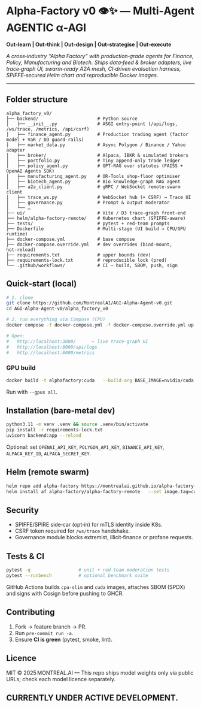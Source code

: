 
# Alpha‑Factory v0 👁️✨ — Multi‑Agent AGENTIC α‑AGI

**Out‑learn | Out‑think | Out‑design | Out‑strategise | Out‑execute**

*A cross‑industry “Alpha Factory” with production‑grade agents for Finance, Policy, Manufacturing and Biotech. Ships data‑feed & broker adapters, live trace‑graph UI, swarm‑ready A2A mesh, CI‑driven evaluation harness, SPIFFE‑secured Helm chart and reproducible Docker images.*

---

## Folder structure

```text
alpha_factory_v0/
├── backend/                      # Python source
│   ├── __init__.py               # ASGI entry‑point (/api/logs, /ws/trace, /metrics, /api/csrf)
│   ├── finance_agent.py          # Production trading agent (factor model + VaR / DD guard‑rails)
│   ├── market_data.py            # Async Polygon / Binance / Yahoo adapter
│   ├── broker/                   # Alpaca, IBKR & simulated brokers
│   ├── portfolio.py              # Tiny append‑only trade ledger
│   ├── policy_agent.py           # GPT‑RAG over statutes (FAISS + OpenAI Agents SDK)
│   ├── manufacturing_agent.py    # OR‑Tools shop‑floor optimiser
│   ├── biotech_agent.py          # Bio knowledge‑graph RAG agent
│   ├── a2a_client.py             # gRPC / WebSocket remote‑swarm client
│   ├── trace_ws.py               # WebSocket hub (+ CSRF) → Trace UI
│   ├── governance.py             # Prompt & output moderator
│   └── …
├── ui/                           # Vite / D3 trace‑graph front‑end
├── helm/alpha-factory-remote/    # Kubernetes chart (SPIFFE‑aware)
├── tests/                        # pytest + red‑team prompts
├── Dockerfile                    # Multi‑stage (UI build → CPU/GPU runtime)
├── docker-compose.yml            # base compose
├── docker-compose.override.yml   # dev overrides (bind‑mount, hot‑reload)
├── requirements.txt              # upper bounds (dev)
├── requirements-lock.txt         # reproducible lock (prod)
└── .github/workflows/            # CI – build, SBOM, push, sign
```

## Quick‑start (local)

```bash
# 1. clone
git clone https://github.com/MontrealAI/AGI-Alpha-Agent-v0.git
cd AGI-Alpha-Agent-v0/alpha_factory_v0

# 2. run everything via Compose (CPU)
docker compose -f docker-compose.yml -f docker-compose.override.yml up --build

# Open:
#   http://localhost:3000/      ← live trace‑graph UI
#   http://localhost:8000/api/logs
#   http://localhost:8000/metrics
```

### GPU build

```bash
docker build -t alphafactory:cuda   --build-arg BASE_IMAGE=nvidia/cuda:12.4.0-runtime-ubuntu22.04 .
```

Run with `--gpus all`.

## Installation (bare‑metal dev)

```bash
python3.11 -m venv .venv && source .venv/bin/activate
pip install -r requirements-lock.txt
uvicorn backend:app --reload
```

Optional: set `OPENAI_API_KEY`, `POLYGON_API_KEY`, `BINANCE_API_KEY`, `ALPACA_KEY_ID`, `ALPACA_SECRET_KEY`.

## Helm (remote swarm)

```bash
helm repo add alpha-factory https://montrealai.github.io/alpha-factory-charts
helm install af alpha-factory/alpha-factory-remote   --set image.tag=cuda-latest   --set spiffe.enabled=true
```

## Security

* SPIFFE/SPIRE side‑car (opt‑in) for mTLS identity inside K8s.
* CSRF token required for `/ws/trace` handshake.
* Governance module blocks extremist, illicit‑finance or profane requests.

## Tests & CI

```bash
pytest -q                  # unit + red‑team moderation tests
pytest --runbench          # optional benchmark suite
```

GitHub Actions builds `cpu‑slim` and `cuda` images, attaches SBOM (SPDX) and signs with Cosign before pushing to GHCR.

## Contributing

1. Fork → feature branch → PR.
2. Run `pre-commit run -a`.
3. Ensure **CI is green** (pytest, smoke, lint).

## Licence

MIT © 2025 MONTREAL.AI  —  This repo ships model weights only via public URLs; check each model licence separately.

## CURRENTLY UNDER ACTIVE DEVELOPMENT.
